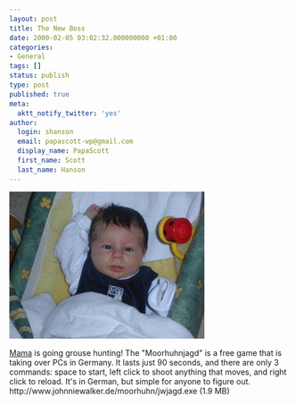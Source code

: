 ```yaml
---
layout: post
title: The New Boss
date: 2000-02-05 03:02:32.000000000 +01:00
categories:
- General
tags: []
status: publish
type: post
published: true
meta:
  aktt_notify_twitter: 'yes'
author:
  login: shanson
  email: papascott-wp@gmail.com
  display_name: PapaScott
  first_name: Scott
  last_name: Hanson
---
```

<p><img src="/wordpress/wp-content/uploads/2000/02/crh0205.jpg" height="263" width="350" border="0" alt="crh0205.jpg: " /></p>
<p><a href="http://Mama.editthispage.com/2000/02/05">Mama</a> is going grouse hunting! The "Moorhuhnjagd" is a free game that is taking over PCs in Germany. It lasts just 90 seconds, and there are only 3 commands: space to start, left click to shoot anything that moves, and right click to reload. It's in German, but simple for anyone to figure out. http://www.johnniewalker.de/moorhuhn/jwjagd.exe (1.9 MB)</p>
